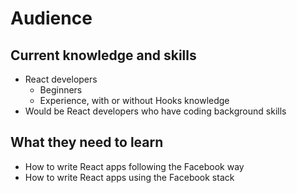 # Audience
## Current knowledge and skills
- React developers
	- Beginners
	- Experience, with or without Hooks knowledge
- Would be React developers who have coding background skills

## What they need to learn
- How to write React apps following the Facebook way
- How to write React apps using the Facebook stack

